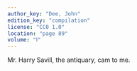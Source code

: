 ```yaml
---
author_key: "Dee, John"
edition_key: "compilation"
license: "CC0 1.0"
location: "page 89"
volume: "Ⅰ"
---
```

Mr. Harry Savill, the antiquary, cam to me.
